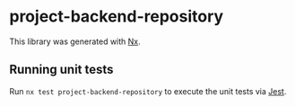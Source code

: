 # project-backend-repository

This library was generated with [Nx](https://nx.dev).

## Running unit tests

Run `nx test project-backend-repository` to execute the unit tests via [Jest](https://jestjs.io).
